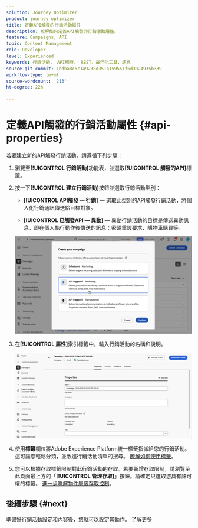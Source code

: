 ```yaml
---
solution: Journey Optimizer
product: journey optimizer
title: 定義API觸發的行銷活動屬性
description: 瞭解如何定義API觸發的行銷活動屬性。
feature: Campaigns, API
topic: Content Management
role: Developer
level: Experienced
keywords: 行銷活動， API觸發， REST，最佳化工具，訊息
source-git-commit: 1bdba8c5c1a9238d351b159551f6d3924935b339
workflow-type: tm+mt
source-wordcount: '213'
ht-degree: 22%

---
```



# 定義API觸發的行銷活動屬性 {#api-properties}

若要建立新的API觸發行銷活動，請遵循下列步驟：

1. 瀏覽至&#x200B;**[!UICONTROL 行銷活動]**&#x200B;功能表，並選取&#x200B;**[!UICONTROL 觸發的API]**&#x200B;標籤。

1. 按一下&#x200B;**[!UICONTROL 建立行銷活動]**&#x200B;按鈕並選取行銷活動型別：

   * **[!UICONTROL API觸發 — 行銷]** — 選取此型別的API觸發行銷活動，將個人化行銷通訊傳送給目標對象。

   * **[!UICONTROL 已觸發API — 異動]** — 異動行銷活動的目標是傳送異動訊息，即在個人執行動作後傳送的訊息：密碼重設要求、購物車購買等。

   ![](assets/api-triggered-modal.png)

1. 在&#x200B;**[!UICONTROL 屬性]**&#x200B;索引標籤中，輸入行銷活動的名稱和說明。

   ![](assets/create-campaign-properties.png)

1. 使用&#x200B;**標籤**&#x200B;欄位將Adobe Experience Platform統一標籤指派給您的行銷活動。 這可讓您輕鬆分類，並改進行銷活動清單的搜尋。 [瞭解如何使用標籤](../start/search-filter-categorize.md#tags)。

1. 您可以根據存取標籤限制對此行銷活動的存取。若要新增存取限制，請瀏覽至此頁面最上方的「**[!UICONTROL 管理存取]**」按鈕。請確定只選取您具有許可權的標籤。 [進一步瞭解物件層級存取控制](../administration/object-based-access.md)。

## 後續步驟 {#next}

準備好行銷活動設定和內容後，您就可以設定其動作。 [了解更多](api-triggered-campaign-action.md)
